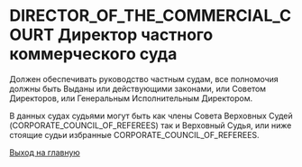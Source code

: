 # DIRECTOR_OF_THE_COMMERCIAL_COURT Директор частного коммерческого суда 
Должен обеспечивать руководство частным судам, все полномочия 
должны быть Выданы или действующими законами, или Советом Директоров, 
или Генеральным Исполнительным Директором. 

В данных судах судьями могут быть как члены Совета Верховных Судей (CORPORATE_COUNCIL_OF_REFEREES)
так и Верховный Судья, или ниже стоящие судьи избранные CORPORATE_COUNCIL_OF_REFEREES.


[Выход на главную](../readme.md)
